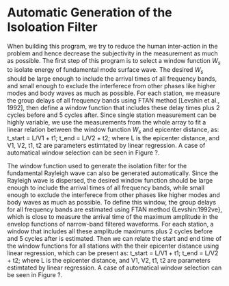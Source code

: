 # Automatic Generation of the Isoloation Filter
When building this program, we try to reduce the human inter-action in the problem and hence decrease the subjectivity in the measurement as much as possible. The first step of this program is to select a window function $W_s$ to isolate energy of fundamental mode surface wave. The desired $W_s$ should be large enough to include the arrival times of all frequency bands, and small enough to exclude the interferece from other phases like higher modes and body waves as much as possible. For each station, we measure the group delays of all frequency bands using FTAN method [Levshin et al., 1992], then define a window function that includes these delay times plus 2 cycles before and 5 cycles after. Since single station measurement can be highly variable, we use the measurements from the whole array to fit a linear relation between the window function $W_s$ and epicenter distance, as:
t_start = L/V1 + t1;
t_end = L/V2 + t2;
where L is the epicenter distance, and V1, V2, t1, t2 are parameters estimtated by linear regression.
A case of automatical window selection can be seen in Figure ?.

The window function used to generate the isolation filter for the fundamental Rayleigh wave can also be generated automatically. Since the Rayleigh wave is dispersed, the desired window function should be large enough to include the arrival times of all frequency bands, while small enough to exclude the interferece from other phases like higher modes and body waves as much as possible. To define this window, the group delays for all frequency bands are estimated using FTAN method {Levshin:1992ve}, which is close to measure the arrival time of the maximum amplitude in the envelop functions of narrow-band filtered waveforms. For each station, a window that includes all these amplitude maximums plus 2 cycles before and 5 cycles after is estimated. Then we can relate the start and end time of the window functions for all stations with the their epicenter distance using linear regression, which can be present as:
t_start = L/V1 + t1;
t_end = L/V2 + t2;
where L is the epicenter distance, and V1, V2, t1, t2 are parameters estimtated by linear regression.
A case of automatical window selection can be seen in Figure ?.